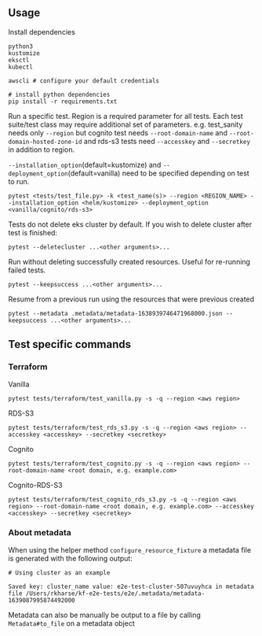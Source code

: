 
## Usage

Install dependencies
```
python3
kustomize 
eksctl
kubectl

awscli # configure your default credentials

# install python dependencies
pip install -r requirements.txt
```

Run a specific test.
Region is a required parameter for all tests. Each test suite/test class may require additional set of parameters. e.g. test_sanity needs only `--region` but cognito test needs `--root-domain-name` and `--root-domain-hosted-zone-id` and rds-s3 tests need `--accesskey` and `--secretkey` in addition to region. 

`--installation_option`(default=kustomize) and `--deployment_option`(default=vanilla) need to be specified depending on test to run. 
```
pytest <tests/test_file.py> -k <test_name(s)> --region <REGION_NAME> --installation_option <helm/kustomize> --deployment_option <vanilla/cognito/rds-s3>
```

Tests do not delete eks cluster by default. If you wish to delete cluster after test is finished:
```
pytest --deletecluster ...<other arguments>...
```

Run without deleting successfully created resources. Useful for re-running failed tests.
```
pytest --keepsuccess ...<other arguments>...
```

Resume from a previous run using the resources that were previous created
```
pytest --metadata .metadata/metadata-1638939746471968000.json --keepsuccess ...<other arguments>...
```

## Test specific commands

### Terraform

Vanilla
```
pytest tests/terraform/test_vanilla.py -s -q --region <aws region>
```

RDS-S3
```
pytest tests/terraform/test_rds_s3.py -s -q --region <aws region> --accesskey <accesskey> --secretkey <secretkey>
```

Cognito
```
pytest tests/terraform/test_cognito.py -s -q --region <aws region> --root-domain-name <root domain, e.g. example.com>
```

Cognito-RDS-S3
```
pytest tests/terraform/test_cognito_rds_s3.py -s -q --region <aws region> --root-domain-name <root domain, e.g. example.com> --accesskey <accesskey> --secretkey <secretkey>
```


### About metadata
When using the helper method `configure_resource_fixture` a metadata file is generated with the following output:
```
# Using cluster as an example

Saved key: cluster_name value: e2e-test-cluster-507uvuyhca in metadata file /Users/rkharse/kf-e2e-tests/e2e/.metadata/metadata-1639087995874492000
```

Metadata can also be manually be output to a file by calling `Metadata#to_file` on a metadata object
